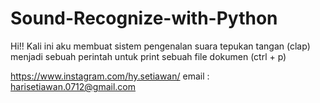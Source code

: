 # Sound-Recognize-with-Python
Hi!! Kali ini aku membuat sistem pengenalan suara tepukan tangan (clap) menjadi sebuah perintah untuk print sebuah file dokumen (ctrl + p)


https://www.instagram.com/hy.setiawan/
email : harisetiawan.0712@gmail.com
